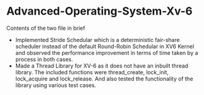 # Advanced-Operating-System-Xv-6
Contents of the two file in brief
- Implemented Stride Schedular which is a deterministic fair-share scheduler instead of the default Round-Robin Schedular in XV6 Kernel and observed the performance improvement in terms of time taken by a process in both cases. 
- Made a Thread Library for XV-6 as it does not have an inbuilt thread library. The included functions were thread_create, lock_init, lock_acquire and lock_release. And also tested the functionality of the library using various test cases.
